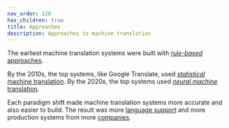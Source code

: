 ```yaml
---
nav_order: 120
has_children: true
title: Approaches
description: Approaches to machine translation
---
```


The earliest machine translation systems were built with [*rule-based* approaches](rule-based-machine-translation.md).

By the 2010s, the top systems, like Google Translate, used [*statistical* machine translation](statistical-machine-translation.md).  By the 2020s, the top systems used [*neural machine* translation](neural-machine-translation.md).

Each paradigm shift made machine translation systems more accurate and also easier to build.  The result was more [language support](/languages/languages.md) and more production systems from more [companies](/industry/companies.md).
